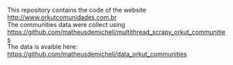 This repository contains the code of the website http://www.orkutcomunidades.com.br <br>
The communities data were collect using https://github.com/matheusdemicheli/multithread_scrapy_orkut_communities <br>
The data is avaible here: https://github.com/matheusdemicheli/data_orkut_communities
